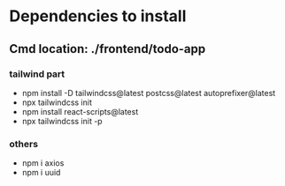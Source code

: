 # Dependencies to install

## Cmd location: ./frontend/todo-app

### tailwind part
- npm install -D tailwindcss@latest postcss@latest autoprefixer@latest
- npx tailwindcss init
- npm install react-scripts@latest
- npx tailwindcss init -p

### others
- npm i axios
- npm i uuid